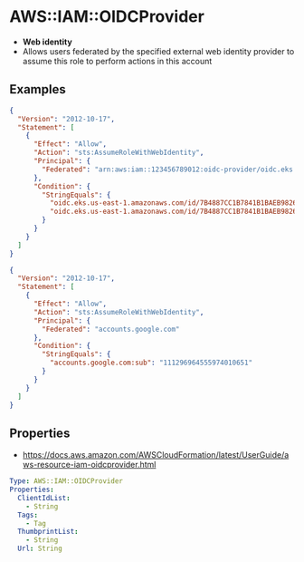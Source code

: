# AWS::IAM::OIDCProvider

- **Web identity**
- Allows users federated by the specified external web identity provider to assume this role to perform actions in this account

## Examples

```json
{
  "Version": "2012-10-17",
  "Statement": [
    {
      "Effect": "Allow",
      "Action": "sts:AssumeRoleWithWebIdentity",
      "Principal": {
        "Federated": "arn:aws:iam::123456789012:oidc-provider/oidc.eks.us-east-1.amazonaws.com/id/0123456789ABCDEF0123456789ABCDEF"
      },
      "Condition": {
        "StringEquals": {
          "oidc.eks.us-east-1.amazonaws.com/id/7B4887CC1B7841B1BAEB98263BC64B9C:aud": "sts.amazonaws.com",
          "oidc.eks.us-east-1.amazonaws.com/id/7B4887CC1B7841B1BAEB98263BC64B9C:sub": "system:serviceaccount:kube-system:aws-load-balancer-controller"
        }
      }
    }
  ]
}
```

```json
{
  "Version": "2012-10-17",
  "Statement": [
    {
      "Effect": "Allow",
      "Action": "sts:AssumeRoleWithWebIdentity",
      "Principal": {
        "Federated": "accounts.google.com"
      },
      "Condition": {
        "StringEquals": {
          "accounts.google.com:sub": "111296964555974010651"
        }
      }
    }
  ]
}
```

## Properties

- <https://docs.aws.amazon.com/AWSCloudFormation/latest/UserGuide/aws-resource-iam-oidcprovider.html>

```yaml
Type: AWS::IAM::OIDCProvider
Properties:
  ClientIdList:
    - String
  Tags:
    - Tag
  ThumbprintList:
    - String
  Url: String
```
